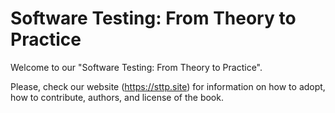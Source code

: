 # Software Testing: From Theory to Practice

Welcome to our "Software Testing: From Theory to Practice".

Please, check our website (https://sttp.site) for information
on how to adopt, how to contribute, authors, and license of the book.

